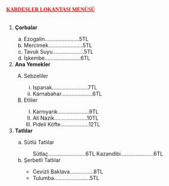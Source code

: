 <html>
<head>

</head>
<body>
<b><u><font color="red" face="tahoma">KARDEŞLER LOKANTASI MENÜSÜ</font></u></b><br/><br/>
<ol>
<li><b>Çorbalar</b></li>
<ol type="a">
<li>Ezogalin.......................5TL</li>
<li>Mercimek.......................5TL</li>
<li>Tavuk Suyu.....................5TL</li>
<li>İşkembe........................6TL</li>
</ol>
<li><b>Ana Yemekler</b></li>
<ol type="A">
<li>Sebzeliler</li>
<ol type="i">
<li>Ispanak........................7TL</li>
<li>Karnabahar.....................6TL</li>
</ol>
<li>Etliler</li>
<ol type="I">
<li>Karnıyarık.....................9TL</li>
<li>Ali Nazik......................10TL</li>
<li>Pideli Köfte...................12TL</li>
</ol>
</ol>
<li><b>Tatlılar</b></li>
<ol type="a">
<li>Sütlü Tatlılar</li>
<ul type="square">
<il>Sütlaç.........................6TL</il>
<il>Kazandibi......................6TL</il>
</ul>
<li>Şerbetli Tatlılar</li>
<ul type="circle">
<li>Cevizli Baklava................8TL</li>
<li>Tulumba........................5TL</li>
</ul>
</ol>
</ol>
</body>
</html>
